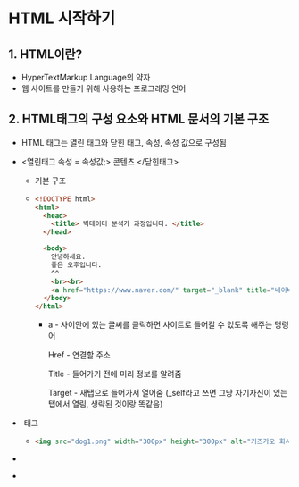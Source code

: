 # HTML 시작하기



## 1. HTML이란?

- HyperTextMarkup Language의 약자
- 웹 사이트를 만들기 위해 사용하는 프로그래밍 언어



## 2. HTML태그의 구성 요소와 HTML 문서의 기본 구조

- HTML 태그는 열린 태그와 닫힌 태그, 속성, 속성 값으로 구성됨

- <열린태그 속성 = 속성값;> 콘텐츠 </닫힌태그>

  - 기본 구조

  - ```html
    <!DOCTYPE html>
    <html>
      <head>
        <title> 빅데이터 분석가 과정입니다. </title>
      </head>
    
      <body> 
        안녕하세요.
        좋은 오후입니다.
        ^^
        <br><br>
        <a href="https://www.naver.com/" target="_blank" title="네이버로 이동">네이버</a>
      </body>
    </html>
    ```

    - a - 사이안에 있는 글씨를 클릭하면 사이트로 들어갈 수 있도록 해주는 명령어 

      Href - 연결할 주소

      Title - 들어가기 전에 미리 정보를 알려줌 

      Target - 새탭으로 들어가서 열어줌 (_self라고 쓰면 그냥 자기자신이 있는 탭에서 열림, 생략된 것이랑 똑같음)

- <img> 태그

  - ````html
    <img src="dog1.png" width="300px" height="300px" alt="키즈가오 회사 로고">
    ````

- <p>
    
  </p>

- 